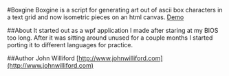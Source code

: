 #Boxgine
Boxgine is a script for generating art out of ascii box characters in a text grid and now 
isometric pieces on an html canvas. [Demo](http://www.johnwilliford.com/boxgine.html)

##About
It started out as a wpf application I made after staring at my BIOS too long. After it was 
sitting around unused for a couple months I started porting it to different languages for 
practice.

##Author
John Williford
[http://www.johnwilliford.com](http://www.johnwilliford.com)

